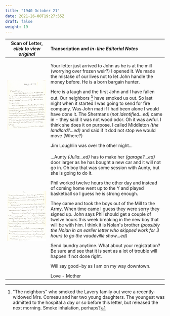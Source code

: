 ```yaml
---
title: "1940 October 21"
date: 2021-26-08T19:27:55Z
draft: false
weight: 19
---
```

| Scan of Letter, *click to view original* | Transcription and *in-line Editorial Notes* |
| :---: | :--- |
| ![](img221.jpg?height=700px) |<p> Your letter just arrived to John as he is at the mill (worrying over frozen weir?) I opened it.  We made the mistake of our lives not to let John handle the money before.  He is a born bargain hunter.</p><p> Here is a laugh and the first John and I have fallen out.  Our neighbors [^1] have smoked us out.   So last night when it started I was going to send for fire company.  Was John mad if I had been alone I would have done it.  The Shermans (*not identified...ed)* came in - they said it was not wood odor.  Oh it was awful.  I think she does it on purpose.  I called Middleton *(the landlord?...ed)* and said if it dod not stop we would move (Where?)</p><p>  Jim Loughlin was over the other night... |
| ![](img222.jpg?height=700px)  | ...Aunty *(Julia...ed)* has to make her *(garage?...ed)* door larger as he has bought a new car and it will not go in.  Oh boy that was some session with Aunty, but she is going to do it.</p><p>  Phil worked twelve hours the other day and instead of coming home went up to the Y and played basketball so I guess he is strong enough.<p/><p>  They came and took the boys out of the Mill to the Army.  When time came I guess they were sorry they signed up.  John says Phil should get a couple of twelve hours this week breaking in the new boy that will be with him.  I think it is Nolan's brother *(possibly the Nolan in an earlier letter who skipped work for 3 hours to go the vaudeville show...ed)*</p><p> Send laundry anytime.  What about your registration? Be sure and see that it is sent as a lot of trouble will happen if not done right.</p><p>  Will say good-by as I am on my way downtown.</p>  Love - Mother |

[^1]: "The neighbors" who smoked the Lavery family out were a recently-widowed Mrs. Comeau and her two young daughters.  The youngest was admitted to the hospital a day or so before this letter, but released the next morning.  Smoke inhalation, perhaps?
